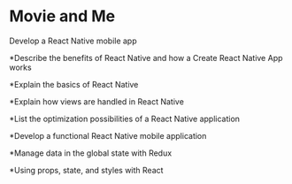 # Movie and Me
Develop a React Native mobile app

*Describe the benefits of React Native and how a Create React Native App works

*Explain the basics of React Native

*Explain how views are handled in React Native

*List the optimization possibilities of a React Native application

*Develop a functional React Native mobile application

*Manage data in the global state with Redux

*Using props, state, and styles with React
